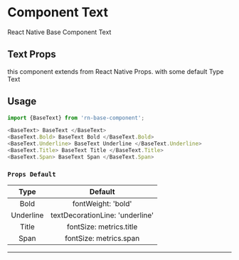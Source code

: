# Component Text

React Native Base Component Text

## Text Props
 this component extends from React Native Props.
with some default Type Text

## Usage

```js
import {BaseText} from 'rn-base-component';

<BaseText> BaseText </BaseText>
<BaseText.Bold> BaseText Bold </BaseText.Bold>
<BaseText.Underline> BaseText Underline </BaseText.Underline>
<BaseText.Title> BaseText Title </BaseText.Title>
<BaseText.Span> BaseText Span </BaseText.Span>
```


### `Props Default`

|      Type      |      Default      |
| :------------: | :---------------: |
| Bold | fontWeight: 'bold' |
| Underline | textDecorationLine: 'underline' |
| Title | fontSize: metrics.title |
| Span | fontSize: metrics.span |

---

